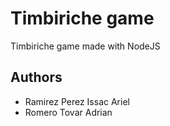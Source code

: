 # Timbiriche game
Timbiriche game made with NodeJS

## Authors
* Ramirez Perez Issac Ariel
* Romero Tovar Adrian
